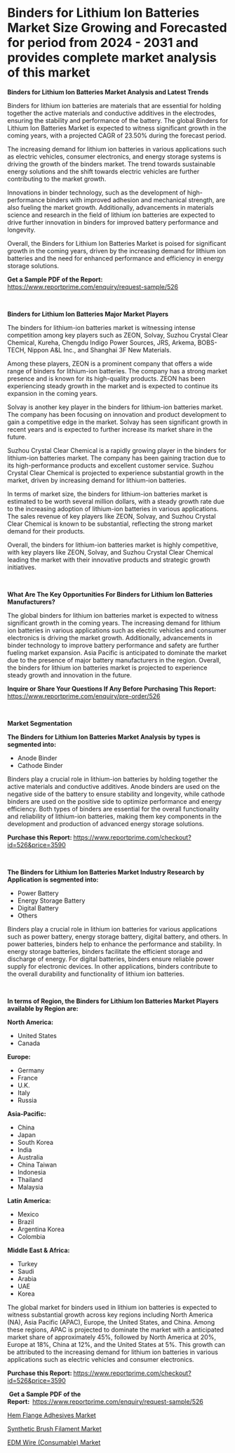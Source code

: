 <p><h1>Binders for Lithium Ion Batteries Market Size Growing and Forecasted for period from 2024 - 2031 and provides complete market analysis of this market</h1></p><p><strong>Binders for Lithium Ion Batteries Market Analysis and Latest Trends</strong></p>
<p><p>Binders for lithium ion batteries are materials that are essential for holding together the active materials and conductive additives in the electrodes, ensuring the stability and performance of the battery. The global Binders for Lithium Ion Batteries Market is expected to witness significant growth in the coming years, with a projected CAGR of 23.50% during the forecast period.</p><p>The increasing demand for lithium ion batteries in various applications such as electric vehicles, consumer electronics, and energy storage systems is driving the growth of the binders market. The trend towards sustainable energy solutions and the shift towards electric vehicles are further contributing to the market growth.</p><p>Innovations in binder technology, such as the development of high-performance binders with improved adhesion and mechanical strength, are also fueling the market growth. Additionally, advancements in materials science and research in the field of lithium ion batteries are expected to drive further innovation in binders for improved battery performance and longevity.</p><p>Overall, the Binders for Lithium Ion Batteries Market is poised for significant growth in the coming years, driven by the increasing demand for lithium ion batteries and the need for enhanced performance and efficiency in energy storage solutions.</p></p>
<p><strong>Get a Sample PDF of the Report:&nbsp;</strong> <a href="https://www.reportprime.com/enquiry/request-sample/526">https://www.reportprime.com/enquiry/request-sample/526</a></p>
<p>&nbsp;</p>
<p><strong>Binders for Lithium Ion Batteries Major Market Players</strong></p>
<p><p>The binders for lithium-ion batteries market is witnessing intense competition among key players such as ZEON, Solvay, Suzhou Crystal Clear Chemical, Kureha, Chengdu Indigo Power Sources, JRS, Arkema, BOBS-TECH, Nippon A&L Inc., and Shanghai 3F New Materials.</p><p>Among these players, ZEON is a prominent company that offers a wide range of binders for lithium-ion batteries. The company has a strong market presence and is known for its high-quality products. ZEON has been experiencing steady growth in the market and is expected to continue its expansion in the coming years.</p><p>Solvay is another key player in the binders for lithium-ion batteries market. The company has been focusing on innovation and product development to gain a competitive edge in the market. Solvay has seen significant growth in recent years and is expected to further increase its market share in the future.</p><p>Suzhou Crystal Clear Chemical is a rapidly growing player in the binders for lithium-ion batteries market. The company has been gaining traction due to its high-performance products and excellent customer service. Suzhou Crystal Clear Chemical is projected to experience substantial growth in the market, driven by increasing demand for lithium-ion batteries.</p><p>In terms of market size, the binders for lithium-ion batteries market is estimated to be worth several million dollars, with a steady growth rate due to the increasing adoption of lithium-ion batteries in various applications. The sales revenue of key players like ZEON, Solvay, and Suzhou Crystal Clear Chemical is known to be substantial, reflecting the strong market demand for their products.</p><p>Overall, the binders for lithium-ion batteries market is highly competitive, with key players like ZEON, Solvay, and Suzhou Crystal Clear Chemical leading the market with their innovative products and strategic growth initiatives.</p></p>
<p>&nbsp;</p>
<p><strong>What Are The Key Opportunities For Binders for Lithium Ion Batteries Manufacturers?</strong></p>
<p><p>The global binders for lithium ion batteries market is expected to witness significant growth in the coming years. The increasing demand for lithium ion batteries in various applications such as electric vehicles and consumer electronics is driving the market growth. Additionally, advancements in binder technology to improve battery performance and safety are further fueling market expansion. Asia Pacific is anticipated to dominate the market due to the presence of major battery manufacturers in the region. Overall, the binders for lithium ion batteries market is projected to experience steady growth and innovation in the future.</p></p>
<p><strong>Inquire or Share Your Questions If Any Before Purchasing This Report:</strong> <a href="https://www.reportprime.com/enquiry/pre-order/526">https://www.reportprime.com/enquiry/pre-order/526</a></p>
<p>&nbsp;</p>
<p><strong>Market Segmentation</strong></p>
<p><strong>The Binders for Lithium Ion Batteries Market Analysis by types is segmented into:</strong></p>
<p><ul><li>Anode Binder</li><li>Cathode Binder</li></ul></p>
<p><p>Binders play a crucial role in lithium-ion batteries by holding together the active materials and conductive additives. Anode binders are used on the negative side of the battery to ensure stability and longevity, while cathode binders are used on the positive side to optimize performance and energy efficiency. Both types of binders are essential for the overall functionality and reliability of lithium-ion batteries, making them key components in the development and production of advanced energy storage solutions.</p></p>
<p><strong>Purchase this Report:&nbsp;</strong><a href="https://www.reportprime.com/checkout?id=526&price=3590">https://www.reportprime.com/checkout?id=526&price=3590</a></p>
<p>&nbsp;</p>
<p><strong>The Binders for Lithium Ion Batteries Market Industry Research by Application is segmented into:</strong></p>
<p><ul><li>Power Battery</li><li>Energy Storage Battery</li><li>Digital Battery</li><li>Others</li></ul></p>
<p><p>Binders play a crucial role in lithium ion batteries for various applications such as power battery, energy storage battery, digital battery, and others. In power batteries, binders help to enhance the performance and stability. In energy storage batteries, binders facilitate the efficient storage and discharge of energy. For digital batteries, binders ensure reliable power supply for electronic devices. In other applications, binders contribute to the overall durability and functionality of lithium ion batteries.</p></p>
<p>&nbsp;</p>
<p><strong>In terms of Region, the Binders for Lithium Ion Batteries Market Players available by Region are:</strong></p>
<p>
    <p> <strong> North America: </strong>
        <ul>
            <li>United States</li>
            <li>Canada</li>
        </ul>
        </p> 
    <p> <strong> Europe: </strong>
        <ul>
            <li>Germany</li>
            <li>France</li>
            <li>U.K.</li>
            <li>Italy</li>
            <li>Russia</li>
        </ul>
        </p> 
    <p> <strong> Asia-Pacific: </strong>
        <ul>
            <li>China</li>
            <li>Japan</li>
            <li>South Korea</li>
            <li>India</li>
            <li>Australia</li>
            <li>China Taiwan</li>
            <li>Indonesia</li>
            <li>Thailand</li>
            <li>Malaysia</li>
        </ul>
        </p> 
    <p> <strong> Latin America: </strong>
        <ul>
            <li>Mexico</li>
            <li>Brazil</li>
            <li>Argentina Korea</li>
            <li>Colombia</li>
        </ul>
        </p> 
    <p> <strong> Middle East & Africa: </strong>
        <ul>
            <li>Turkey</li>
            <li>Saudi</li>
            <li>Arabia</li>
            <li>UAE</li>
            <li>Korea</li>
        </ul>
    </p>
    </p>
<p><p>The global market for binders used in lithium ion batteries is expected to witness substantial growth across key regions including North America (NA), Asia Pacific (APAC), Europe, the United States, and China. Among these regions, APAC is projected to dominate the market with a anticipated market share of approximately 45%, followed by North America at 20%, Europe at 18%, China at 12%, and the United States at 5%. This growth can be attributed to the increasing demand for lithium ion batteries in various applications such as electric vehicles and consumer electronics.</p></p>
<p><strong>Purchase this Report: </strong><a href="https://www.reportprime.com/checkout?id=526&price=3590">https://www.reportprime.com/checkout?id=526&price=3590</a></p>
<p>&nbsp;<strong>Get a Sample PDF of the Report:&nbsp;&nbsp;</strong><a href="https://www.reportprime.com/enquiry/request-sample/526">https://www.reportprime.com/enquiry/request-sample/526</a></p>
<p><strong></strong></p>
<p><p><a href="https://github.com/arionmp/Market-Research-Report-List-2/blob/main/hem-flange-adhesives-market.md">Hem Flange Adhesives Market</a></p><p><a href="https://unruly-ladybug-44b.notion.site/Synthetic-Brush-Filament-Market-Growth-Market-Trends-COVID-19-Impact-and-Forecasts-for-period-fro-adf009bb34b741e2ab050db4dbf800ca">Synthetic Brush Filament Market</a></p><p><a href="https://github.com/pgtimber/Market-Research-Report-List-1/blob/main/edm-wire-consumable-market.md">EDM Wire (Consumable) Market</a></p></p>